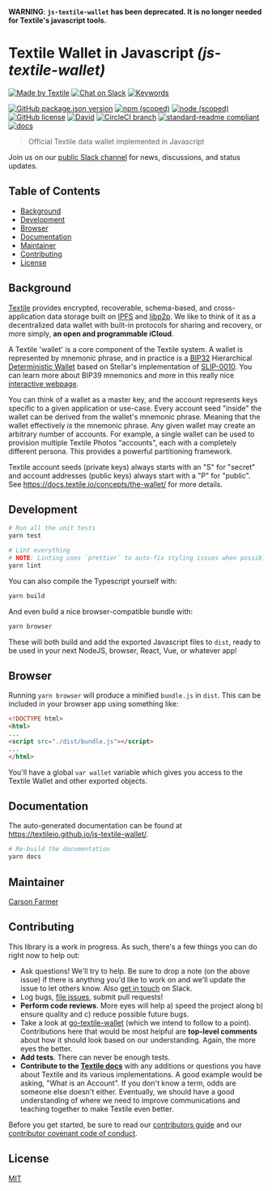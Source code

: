 **WARNING**: **`js-textile-wallet` has been deprecated. It is no longer needed for Textile's javascript tools.**

# Textile Wallet in Javascript _(js-textile-wallet)_

[![Made by Textile](https://img.shields.io/badge/made%20by-Textile-informational.svg?style=popout-square)](https://textile.io)
[![Chat on Slack](https://img.shields.io/badge/slack-slack.textile.io-informational.svg?style=popout-square)](https://slack.textile.io)
[![Keywords](https://img.shields.io/github/package-json/keywords/textileio/js-textile-wallet.svg?style=popout-square)](./package.json)

[![GitHub package.json version](https://img.shields.io/github/package-json/v/textileio/js-textile-wallet.svg?style=popout-square)](./package.json)
[![npm (scoped)](https://img.shields.io/npm/v/@textile/wallet.svg?style=popout-square)](https://www.npmjs.com/package/@textile/wallet)
[![node (scoped)](https://img.shields.io/node/v/@textile/wallet.svg?style=popout-square)](https://www.npmjs.com/package/@textile/wallet)
[![GitHub license](https://img.shields.io/github/license/textileio/js-textile-wallet.svg?style=popout-square)](./LICENSE)
[![David](https://img.shields.io/david/dev/textileio/js-textile-wallet.svg)](https://david-dm.org/textileio/js-textile-wallet)
[![CircleCI branch](https://img.shields.io/circleci/project/github/textileio/js-textile-wallet/master.svg?style=popout-square)](https://circleci.com/gh/textileio/js-textile-wallet)
[![standard-readme compliant](https://img.shields.io/badge/readme%20style-standard-brightgreen.svg?style=popout-square)](https://github.com/RichardLitt/standard-readme)
[![docs](https://img.shields.io/badge/docs-master-success.svg?style=popout-square)](https://textileio.github.io/js-textile-wallet/)

> Official Textile data wallet implemented in Javascript

Join us on our [public Slack channel](https://slack.textile.io/) for news, discussions, and status updates.

## Table of Contents

- [Background](#background)
- [Development](#development)
- [Browser](#browser)
- [Documentation](#documentation)
- [Maintainer](#maintainer)
- [Contributing](#contributing)
- [License](#license)

## Background

[Textile](https://www.textile.io) provides encrypted, recoverable, schema-based, and cross-application data storage built on [IPFS](https://github.com/ipfs) and [libp2p](https://github.com/libp2p). We like to think of it as a decentralized data wallet with built-in protocols for sharing and recovery, or more simply, **an open and programmable iCloud**.

A Textile 'wallet' is a core component of the Textile system. A wallet is represented by mnemonic phrase, and in practice is a [BIP32](https://github.com/bitcoin/bips/blob/master/bip-0032.mediawiki) Hierarchical [Deterministic Wallet](https://en.bitcoin.it/wiki/Deterministic_wallet) based on Stellar's implementation of [SLIP-0010](https://github.com/satoshilabs/slips/blob/master/slip-0010.md). You can learn more about BIP39 mnemonics and more in this really nice [interactive webpage](https://iancoleman.io/bip39/).

You can think of a wallet as a master key, and the account represents keys specific to a given application or use-case. Every account seed "inside" the wallet can be derived from the wallet's mnemonic phrase. Meaning that the wallet effectively _is_ the mnemonic phrase. Any given wallet may create an arbitrary number of accounts. For example, a single wallet can be used to provision multiple Textile Photos "accounts", each with a completely different persona. This provides a powerful partitioning framework.

Textile account seeds (private keys) always starts with an "S" for "secret" and account addresses (public keys) always start with a "P" for "public". See https://docs.textile.io/concepts/the-wallet/ for more details. 

## Development

```sh
# Run all the unit tests
yarn test

# Lint everything
# NOTE: Linting uses `prettier` to auto-fix styling issues when possible
yarn lint
```

You can also compile the Typescript yourself with:

```sh
yarn build
```

And even build a nice browser-compatible bundle with:

```sh
yarn browser
```

These will both build and add the exported Javascript files to `dist`, ready to be used in your next NodeJS, browser, React, Vue, or whatever app!

## Browser

Running `yarn browser` will produce a minified `bundle.js` in `dist`. This can be included in your browser app using something like:

```html
<!DOCTYPE html>
<html>
...
<script src="./dist/bundle.js"></script>
...
</html>
```

You'll have a global `var wallet` variable which gives you access to the Textile Wallet and other exported objects.

## Documentation

The auto-generated documentation can be found at https://textileio.github.io/js-textile-wallet/.

```sh
# Re-build the documentation
yarn docs
```

## Maintainer

[Carson Farmer](https://github.com/carsonfarmer)

## Contributing

This library is a work in progress. As such, there's a few things you can do right now to help out:

  * Ask questions! We'll try to help. Be sure to drop a note (on the above issue) if there is anything you'd like to work on and we'll update the issue to let others know. Also [get in touch](https://slack.textile.io) on Slack.
  * Log bugs, [file issues](https://github.com/textileio/js-textile-wallet/issues), submit pull requests!
  * **Perform code reviews**. More eyes will help a) speed the project along b) ensure quality and c) reduce possible future bugs.
  * Take a look at [go-textile-wallet](https://github.com/textileio/go-textile-wallet) (which we intend to follow to a point). Contributions here that would be most helpful are **top-level comments** about how it should look based on our understanding. Again, the more eyes the better.
  * **Add tests**. There can never be enough tests.
  * **Contribute to the [Textile docs](https://github.com/textileio/docs)** with any additions or questions you have about Textile and its various implementations. A good example would be asking, "What is an Account". If you don't know a term, odds are someone else doesn't either. Eventually, we should have a good understanding of where we need to improve communications and teaching together to make Textile even better.

 Before you get started, be sure to read our [contributors guide](./CONTRIBUTING.md) and our [contributor covenant code of conduct](./CODE_OF_CONDUCT.md).

## License

[MIT](./LICENSE)
